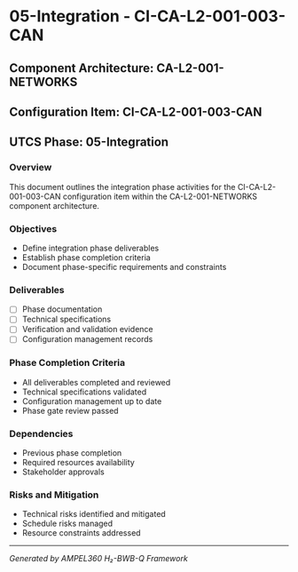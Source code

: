 # 05-Integration - CI-CA-L2-001-003-CAN

## Component Architecture: CA-L2-001-NETWORKS
## Configuration Item: CI-CA-L2-001-003-CAN
## UTCS Phase: 05-Integration

### Overview
This document outlines the integration phase activities for the CI-CA-L2-001-003-CAN configuration item within the CA-L2-001-NETWORKS component architecture.

### Objectives
- Define integration phase deliverables
- Establish phase completion criteria
- Document phase-specific requirements and constraints

### Deliverables
- [ ] Phase documentation
- [ ] Technical specifications
- [ ] Verification and validation evidence
- [ ] Configuration management records

### Phase Completion Criteria
- All deliverables completed and reviewed
- Technical specifications validated
- Configuration management up to date
- Phase gate review passed

### Dependencies
- Previous phase completion
- Required resources availability
- Stakeholder approvals

### Risks and Mitigation
- Technical risks identified and mitigated
- Schedule risks managed
- Resource constraints addressed

---
*Generated by AMPEL360 H₂-BWB-Q Framework*
